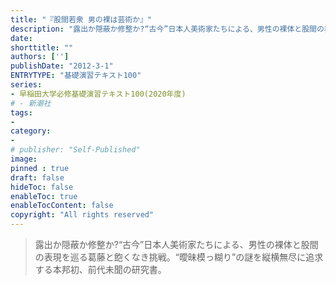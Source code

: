 ```yaml
---
title: "『股間若衆 男の裸は芸術か』"
description: "露出か隠蔽か修整か?“古今”日本人美術家たちによる、男性の裸体と股間の表現を巡る葛藤と飽くなき挑戦。“曖昧模っ糊り”の謎を縦横無尽に追求する本邦初、前代未聞の研究書。"
date: 
shorttitle: ""
authors: ['']
publishDate: "2012-3-1"
ENTRYTYPE: "基礎演習テキスト100"
series:
- 早稲田大学必修基礎演習テキスト100(2020年度)
# - 新潮社
tags: 
- 
category: 
- 
# publisher: "Self-Published"
image: 
pinned : true
draft: false
hideToc: false
enableToc: true
enableTocContent: false
copyright: "All rights reserved"
---
```


>露出か隠蔽か修整か?“古今”日本人美術家たちによる、男性の裸体と股間の表現を巡る葛藤と飽くなき挑戦。“曖昧模っ糊り”の謎を縦横無尽に追求する本邦初、前代未聞の研究書。